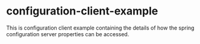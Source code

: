 # configuration-client-example
This is configuration client example containing the details of how the spring configuration server properties can be accessed.
